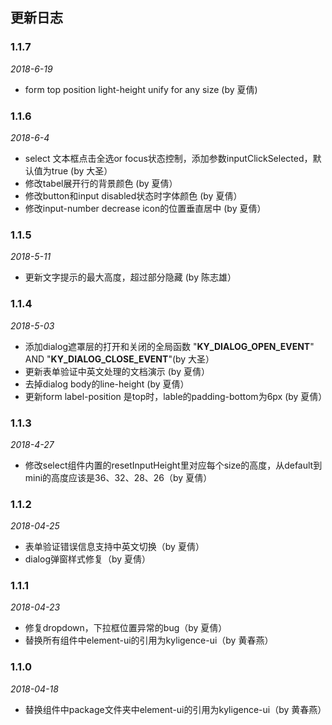 ## 更新日志

### 1.1.7
*2018-6-19*
- form top position light-height unify for any size (by 夏倩)

### 1.1.6
*2018-6-4*
- select 文本框点击全选or focus状态控制，添加参数inputClickSelected，默认值为true (by 大圣）
- 修改tabel展开行的背景颜色 (by 夏倩）
- 修改button和input disabled状态时字体颜色 (by 夏倩）
- 修改input-number decrease icon的位置垂直居中 (by 夏倩）

### 1.1.5
*2018-5-11*

- 更新文字提示的最大高度，超过部分隐藏 (by 陈志雄）


### 1.1.4
*2018-5-03*
- 添加dialog遮罩层的打开和关闭的全局函数 "__KY_DIALOG_OPEN_EVENT__" AND "__KY_DIALOG_CLOSE_EVENT__"(by 大圣）
- 更新表单验证中英文处理的文档演示 (by 夏倩）
- 去掉dialog body的line-height (by 夏倩）
- 更新form label-position 是top时，lable的padding-bottom为6px (by 夏倩）

### 1.1.3
*2018-4-27*

- 修改select组件内置的resetInputHeight里对应每个size的高度，从default到mini的高度应该是36、32、28、26（by 夏倩）

### 1.1.2

*2018-04-25*

- 表单验证错误信息支持中英文切换（by 夏倩）
- dialog弹窗样式修复（by 夏倩）

### 1.1.1

*2018-04-23*

- 修复dropdown，下拉框位置异常的bug（by 夏倩）
- 替换所有组件中element-ui的引用为kyligence-ui（by 黄春燕）

### 1.1.0

*2018-04-18*

- 替换组件中package文件夹中element-ui的引用为kyligence-ui（by 黄春燕）

